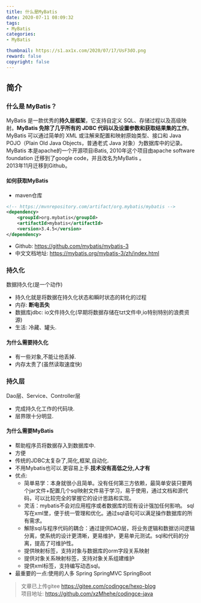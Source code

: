 ```yaml
---
title: 什么是MyBatis
date: 2020-07-11 08:09:32
tags:
- MyBatis
categories:
- MyBatis

thumbnail: https://s1.ax1x.com/2020/07/17/UsF3dO.png
reward: false
copyright: false
---
```


## 简介
### 什么是 MyBatis？
MyBatis 是一款优秀的**持久层框架**，它支持自定义 SQL、存储过程以及高级映射。**MyBatis 免除了几乎所有的 JDBC 代码以及设置参数和获取结果集的工作**。MyBatis 可以通过简单的 XML 或注解来配置和映射原始类型、接口和 Java POJO（Plain Old Java Objects，普通老式 Java 对象）为数据库中的记录。  
MyBatis 本是apache的一个开源项目iBatis, 2010年这个项目由apache software foundation 迁移到了google code，并且改名为MyBatis 。   
2013年11月迁移到Github。

#### 如何获取MyBatis
- maven仓库   
```xml
<!-- https://mvnrepository.com/artifact/org.mybatis/mybatis -->
<dependency>
    <groupId>org.mybatis</groupId>
    <artifactId>mybatis</artifactId>
    <version>3.4.5</version>
</dependency>
```
- Github: https://github.com/mybatis/mybatis-3
- 中文文档地址: https://mybatis.org/mybatis-3/zh/index.html   

### 持久化
数据持久化(是一个动作)
- 持久化就是将数据在持久化状态和瞬时状态的转化的过程
- 内存: **断电丢失**
- 数据库jdbc: io文件持久化(早期将数据存储在tzt文件中,io特别特别的浪费资源)
- 生活: 冷藏、罐头.

#### 为什么需要持久化
- 有一些对象,不能让他丢掉.
- 内存太贵了(虽然读取速度快)

### 持久层
Dao层、Service、Controller层
- 完成持久化工作的代码块.
- 层界限十分明显.
#### 为什么需要MyBatis
- 帮助程序员将数据存入到数据库中.
- 方便
- 传统的JDBC太复杂了,简化,框架,自动化.
- 不用Mybatis也可以.更容易上手.**技术没有高低之分,人才有**
- 优点: 
    - 简单易学：本身就很小且简单。没有任何第三方依赖，最简单安装只要两个jar文件+配置几个sql映射文件易于学习，易于使用，通过文档和源代码，可以比较完全的掌握它的设计思路和实现。
    - 灵活：mybatis不会对应用程序或者数据库的现有设计强加任何影响。 sql写在xml里，便于统一管理和优化。通过sql语句可以满足操作数据库的所有需求。
    - 解除sql与程序代码的耦合：通过提供DAO层，将业务逻辑和数据访问逻辑分离，使系统的设计更清晰，更易维护，更易单元测试。sql和代码的分离，提高了可维护性。
    - 提供映射标签，支持对象与数据库的orm字段关系映射
    - 提供对象关系映射标签，支持对象关系组建维护
    - 提供xml标签，支持编写动态sql。
- 最重要的一点:使用的人多 Spring SpringMVC SpringBoot








>文章已上传gitee https://gitee.com/codingce/hexo-blog   
>项目地址: https://github.com/xzMhehe/codingce-java